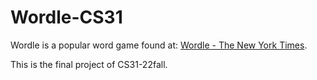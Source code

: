 # Wordle-CS31
Wordle is a popular word game found at: [Wordle - The New York Times][1].  

This is the final project of CS31-22fall.



[1]: https://www.nytimes.com/games/wordle/index.html

